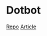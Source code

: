 # Dotbot

[Repo](https://www.anishathalye.com/2014/08/03/managing-your-dotfiles/)
[Article](https://www.anishathalye.com/2014/08/03/managing-your-dotfiles/)
